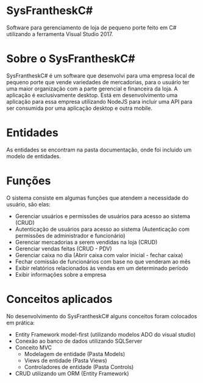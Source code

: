 # SysFrantheskC#
Software para gerenciamento de loja de pequeno porte feito em C# utilizando a ferramenta Visual Studio 2017.

# Sobre o SysFrantheskC#
SysFrantheskC# é um software que desenvolvi para uma empresa local de pequeno porte que vende variedades de mercadorias, para o usuário ter uma maior organização com a parte gerencial e financeira da loja. A aplicação é exclusivamente desktop. Está em desenvolvimento uma aplicação para essa empresa utilizando NodeJS para incluir uma API para ser consumida por uma aplicação desktop e outra mobile.

# Entidades
As entidades se encontram na pasta documentação, onde foi incluido um modelo de entidades.

# Funções
O sistema consiste em algumas funções que atendem a necessidade do usuário, são elas:
  - Gerenciar usuários e permissões de usuários para acesso ao sistema (CRUD)
  - Autenticação de usuários para acesso ao sistema (Autenticação com permissões de administrador e funcionário)
  - Gerenciar mercadorias a serem vendidas na loja (CRUD)
  - Gerenciar vendas feitas (CRUD - PDV)
  - Gerenciar caixa no dia (Abrir caixa com valor inicial - fechar caixa)
  - Fechar comissão de funcionários com base no que venderam ao mês
  - Exibir relatórios relacionados às vendas em um determinado período
  - Exibir informações sobre a empresa
 
# Conceitos aplicados
No desenvolvimento do SysFrantheskC# alguns conceitos foram colocados em prática:
  - Entity Framework model-first (utilizando modelos ADO do visual studio)
  - Conexão ao banco de dados utilizando SQLServer
  - Conceito MVC
    -  Modelagem de entidade (Pasta Models)
    - Views de entidade (Pasta Views)
    - Controladores de entidade (Pasta Controls)
  - CRUD utilizando um ORM (Entity Framework)
